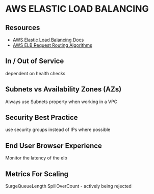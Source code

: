 # AWS ELASTIC LOAD BALANCING

## Resources
- [AWS Elastic Load Balancing Docs](https://docs.aws.amazon.com/elasticloadbalancing/latest/userguide/what-is-load-balancing.html)
- [AWS ELB Request Routing Algorithms](https://docs.aws.amazon.com/elasticloadbalancing/latest/userguide/how-elastic-load-balancing-works.html#request-routing)

## In / Out of Service
dependent on health checks

## Subnets vs Availability Zones (AZs)
Always use Subnets property when working in a VPC

## Security Best Practice
use security groups instead of IPs where possible

## End User Browser Experience
Monitor the latency of the elb

## Metrics For Scaling
SurgeQueueLength
SpillOverCount - actively being rejected
